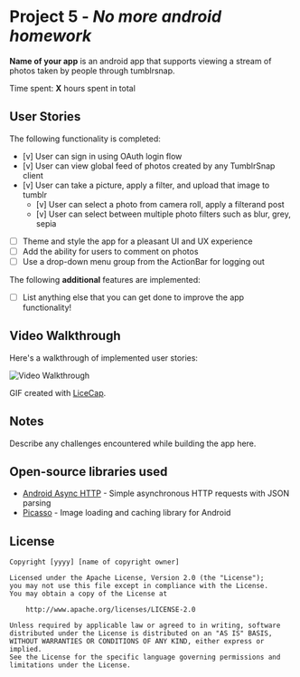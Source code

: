 # Project 5 - *No more android homework*

**Name of your app** is an android app that supports viewing a stream of photos taken by people through tumblrsnap.

Time spent: **X** hours spent in total

## User Stories

The following functionality is completed:

* [v] User can sign in using OAuth login flow
* [v] User can view global feed of photos created by any TumblrSnap client
* [v] User can take a picture, apply a filter, and upload that image to tumblr
  * [v] User can select a photo from camera roll, apply a filterand post
  * [v] User can select between multiple photo filters such as blur, grey, sepia
* [ ] Theme and style the app for a pleasant UI and UX experience
* [ ] Add the ability for users to comment on photos
* [ ] Use a drop-down menu group from the ActionBar for logging out

The following **additional** features are implemented:

* [ ] List anything else that you can get done to improve the app functionality!

## Video Walkthrough 

Here's a walkthrough of implemented user stories:

<img src='http://i.imgur.com/link/to/your/gif/file.gif' title='Video Walkthrough' width='' alt='Video Walkthrough' />

GIF created with [LiceCap](http://www.cockos.com/licecap/).

## Notes

Describe any challenges encountered while building the app here.

## Open-source libraries used

- [Android Async HTTP](https://github.com/loopj/android-async-http) - Simple asynchronous HTTP requests with JSON parsing
- [Picasso](http://square.github.io/picasso/) - Image loading and caching library for Android

## License

    Copyright [yyyy] [name of copyright owner]

    Licensed under the Apache License, Version 2.0 (the "License");
    you may not use this file except in compliance with the License.
    You may obtain a copy of the License at

        http://www.apache.org/licenses/LICENSE-2.0

    Unless required by applicable law or agreed to in writing, software
    distributed under the License is distributed on an "AS IS" BASIS,
    WITHOUT WARRANTIES OR CONDITIONS OF ANY KIND, either express or implied.
    See the License for the specific language governing permissions and
    limitations under the License.

